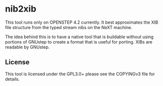 # nib2xib
This tool runs only on OPENSTEP 4.2 currently.  It best approximates the XIB file structure from the typed stream nibs on the NeXT machine.   

The idea behind this is to have a native tool that is buildable without using portions of GNUstep to create a format that is useful for porting.  XIBs are readable by GNUstep.

## License
This tool is licensed under the GPL3.0+ please see the COPYINGv3 file for details.